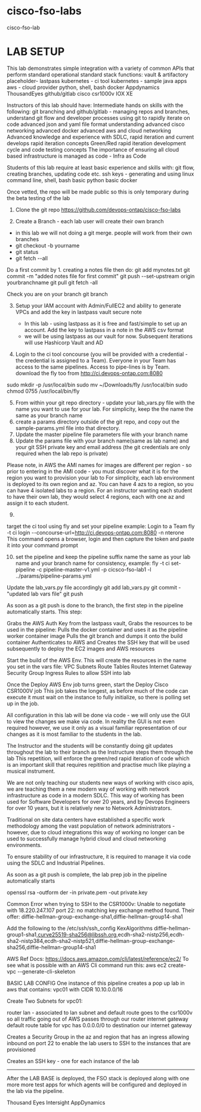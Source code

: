 # cisco-fso-labs
cisco-fso-lab
# LAB SETUP

This lab demonstrates simple integration with a variety of common APIs that perform standard operational standard stack functions:
vault & artifactory placeholder- lastpass
kubernetes - ci tool
kubernetes - sample java apps
aws - cloud provider
python, shell, bash
docker
Appdynamics
ThousandEyes
github/gitlab
cisco csr1000v
IOX XE

Instructors of this lab should have:
Intermediate hands on skills with the following:
git branching and github/gitlab - managing repos and branches, understand git flow and developer processes using git to rapidly iterate on code
advanced json and yaml file format understanding
advanced cisco networking
advanced docker
advanced aws and cloud networking
Advanced knowledge and experience with SDLC, rapid iteration and current develops rapid iteration concepts
Green/Red rapid iteration development cycle and code testing concepts
The importance of ensuring all cloud based infrastructure is managed as code - Infra as Code

Students of this lab require at least basic experience and skills with:
git flow, creating branches, updating code etc.
ssh keys - generating and using
linux command line, shell, bash
basic python
basic docker

Once vetted, the repo will be made public so this is only temporary during the beta testing of the lab

1. Clone the git repo
https://github.com/devops-ontap/cisco-fso-labs

2. Create a Branch - each lab user will create their own branch
- in this lab we will not doing a git merge. people will work from their own branches
- git checkout -b yourname
- git status
- git fetch --all

Do a first commit by 1. creating a notes file then do:
git add mynotes.txt
git commit -m "added notes file for first commit"
git push --set-upstream origin yourbranchname
git pull
git fetch -all

Check you are on your branch
git branch




3. Setup your IAM account with Admin/FullEC2 and ability to generate VPCs and add the key in lastpass vault secure note
    - In this lab - using lastpass as it is free and fast/simple to set up an account. Add the key to lastpass in a note in the AWS csv format
    - we will be using lastpass as our vault for now. Subsequent iterations will use Hashicorp Vault and AD

4. Login to the ci tool concourse (you will be provided with a credential - the credential is assigned to a Team).
   Everyone in your Team has access to the same pipelines. Access to pipe-lines is by Team.
   download the fly too from http://ci.devops-ontap.com:8080

sudo mkdir -p /usr/local/bin
sudo mv ~/Downloads/fly /usr/local/bin
sudo chmod 0755 /usr/local/bin/fly

5. From within your git repo directory - update your lab_vars.py file with the name you want to use for your lab. For simplicity, keep the the name the same as your branch name
6. create a params directory outside of the git repo, and copy out the sample-params.yml file into that directory.
7. Update the master pipeline file parameters file with your branch name
8. Update the params file with your branch name(same as lab name) and your git SSH private key and email address (the git credentials are only required when the lab repo is private)

Please note, in AWS the AMI names for images are different per region - so prior to entering in the AMI code - you must discover what it is for the region you want to provision your lab to
For simplicity, each lab environment is deployed to its own region and az. You can have 4 azs to a region, so you can have 4 isolated labs to a region.
For an instructor wanting each student to have their own lab, they would select 4 regions, each with one az and assign it to each student.

9.
target the ci tool using fly and set your pipeline
example:
Login to a Team
fly -t ci login --concourse-url=http://ci.devops-ontap.com:8080 -n nterone
This command opens a browser, login and then capture the token and paste it into your command prompt

10. set the pipeline and keep the pipeline suffix name the same as your lab name and your branch name for consistency, example:
    fly -t ci set-pipeline -c pipeline-master-v1.yml -p cicsco-fso-lab1 -l ../params/pipeline-params.yml

Update the lab_vars.py file accordingly
git add  lab_vars.py
git commit - "updated lab vars file"
git push

As soon as a git push is done to the branch, the first step in the pipeline
automatically starts. This step:

Grabs the AWS Auth Key from the lastpass vault,
Grabs the resources to be used in the pipeline:
Pulls the docker container and uses it as the pipeline worker container image
Pulls the git branch and dumps it onto the build container
Authenticates to AWS and Creates the SSH key that will be used subsequently to deploy the EC2 images and AWS resources

Start the build of the AWS Env. This will create the resources in the name you set in the vars file:
VPC
Subnets
Route Tables
Routes
Internet Gateway
Security Group
Ingress Rules to allow SSH into lab

Once the Deploy AWS Env job turns green, start the Deploy Cisco CSR1000V job
This job takes the longest, as before much of the code can execute it must wait on the
instance to fully initialize, so there is polling set up in the job.













All configuration in this lab will be done via code - we will only use the GUI to view the changes we make via code. In reality the GUI is not even required
however, we use it only as a visual familiar representation of our changes as it is most familiar to the students in the lab.

The Instructor and the students will be constantly doing git updates throughout the lab to their branch as the Instructure steps them through the lab
This repetition, will enforce the green/red rapid iteration of code which is an important skill that requires repitition and practise much like playing a musical instrument.

We are not only teaching our students new ways of working with cisco apis, we are teaching them a new modern way of working with network infrastructure as code
in a modern SDLC. This way of working has been used for Software Developers for over 20 years, and by Devops Engineers for over 10 years,  but it is relatively new to Network Administrators.

Traditional on site data centers have established a specific work methodology among the vast population of network administrators - however, due to cloud integrations this way of working no longer can be used
to successfully manage hybrid cloud and cloud networking environments.

To ensure stability of our infrastructure, it is required to manage it via code using the SDLC and Industrial Pipelines.

As soon as a git push is complete, the lab prep job in the pipeline automatically starts






openssl rsa -outform der -in private.pem -out private.key


Common Error when trying to SSH to the CSR1000v:
Unable to negotiate with 18.220.247.107 port 22: no matching key exchange method found. Their offer: diffie-hellman-group-exchange-sha1,diffie-hellman-group14-sha1

Add the following to the /etc/ssh/ssh_config
KexAlgorithms diffie-hellman-group1-sha1,curve25519-sha256@libssh.org,ecdh-sha2-nistp256,ecdh-sha2-nistp384,ecdh-sha2-nistp521,diffie-hellman-group-exchange-sha256,diffie-hellman-group14-sha1

AWS Ref Docs:
https://docs.aws.amazon.com/cli/latest/reference/ec2/
To see what is possible with an AWS Cli command run this:
aws ec2 create-vpc --generate-cli-skeleton

BASIC LAB CONFIG
One instance of this pipeline creates a pop up lab in aws that contains:
vpc01 with CIDR 10.10.0.0/16

Create Two Subnets for vpc01:

router
lan - associated to lan subnet and default route goes to the csr1000v so all traffic going out of AWS passes through our router
internet gateway
default route table for vpc has 0.0.0.0/0 to destination our internet gateway

Creates a Security Group in the az and region that has an ingress allowing inbound on port 22
to enable the lab users to SSH to the instances that are provisioned

Creates an SSH key - one for each instance of the lab

---------

After the LAB BASE is deployed, the FSO stack is deployed along with one more more test apps
for which agents will be configured and deployed in the lab via the pipeline.

Thousand Eyes
Intersight
AppDynamics


